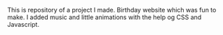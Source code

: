This is repository of a project I made. Birthday website which was fun to make.
I added music and little animations with the help og CSS and Javascript.

